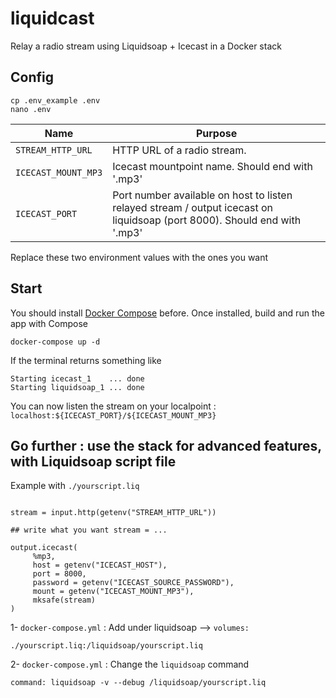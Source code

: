 # liquidcast

Relay a radio stream using Liquidsoap + Icecast in a Docker stack 

## Config

```
cp .env_example .env
nano .env
```


| Name                      | Purpose                                                       |
|---------------------------|---------------------------------------------------------------|
| `STREAM_HTTP_URL`  | HTTP URL of a radio stream.                            |
| `ICECAST_MOUNT_MP3`  | Icecast mountpoint name. Should end with '.mp3'     |
| `ICECAST_PORT`  | Port number available on host to listen relayed stream / output icecast on liquidsoap (port 8000). Should end with '.mp3'     |

Replace these two environment values with the ones you want


## Start

You should install [Docker Compose](https://docs.docker.com/compose/install/) before. 
Once installed, build and run the app with Compose


```
docker-compose up -d
```

If the terminal returns something like

```
Starting icecast_1    ... done
Starting liquidsoap_1 ... done
```

You can now listen the stream on your localpoint : `localhost:${ICECAST_PORT}/${ICECAST_MOUNT_MP3}`


## Go further : use the stack for advanced features, with Liquidsoap script file 

Example with `./yourscript.liq` 

```

stream = input.http(getenv("STREAM_HTTP_URL"))

## write what you want stream = ...

output.icecast(
     %mp3,
     host = getenv("ICECAST_HOST"),
     port = 8000,
     password = getenv("ICECAST_SOURCE_PASSWORD"), 
     mount = getenv("ICECAST_MOUNT_MP3"), 
     mksafe(stream)
)
```


1- `docker-compose.yml` : Add under liquidsoap --> `volumes:` 

```
./yourscript.liq:/liquidsoap/yourscript.liq
```

2- `docker-compose.yml` : Change the `liquidsoap` command 

```
command: liquidsoap -v --debug /liquidsoap/yourscript.liq
```

